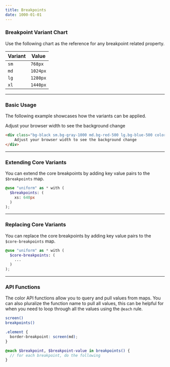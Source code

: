 ```yaml
---
title: Breakpoints
date: 1000-01-01
---
```


### Breakpoint Variant Chart

Use the following chart as the reference for any breakpoint related property.

<table>
  <thead>
    <tr>
      <th>
        Variant
      </th>
      <th>
        Value
      </th>
    </tr>
  </thead>
  <tbody>
    <tr>
      <td><code class="color-teal-500">sm</code></td>
      <td>
        <code class="color-gray-600">768px</code>
      </td>
    </tr>
    <tr>
      <td><code class="color-teal-500">md</code></td>
      <td>
        <code class="color-gray-600">1024px</code>
      </td>
    </tr>
    <tr>
      <td><code class="color-teal-500">lg</code></td>
      <td>
        <code class="color-gray-600">1280px</code>
      </td>
    </tr>
    <tr>
      <td><code class="color-teal-500">xl</code></td>
      <td>
        <code class="color-gray-600">1440px</code>
      </td>
    </tr>
  </tbody>
</table>

---

### Basic Usage

The following example showcases how the variants can be applied.

<section class="radius-lg bg-gray-100 p-6">
  <div class="bg-black sm.bg-gray-1000 md.bg-red-500 lg.bg-blue-500 color-white align-center p-4">
    Adjust your browser width to see the background change
  </div>
</section>

```html
<div class="bg-black sm.bg-gray-1000 md.bg-red-500 lg.bg-blue-500 color-white align-center p-4">
	Adjust your browser width to see the background change
</div>
```

---

### Extending Core Variants

You can extend the core breakpoints by adding key value pairs to the `$breakpoints` map.

```scss
@use "uniform" as * with (
  $breakpoints: (
    xs: 640px
  )
);
```

---

### Replacing Core Variants

You can replace the core breakpoints by adding key value pairs to the `$core-breakpoints` map.

```scss
@use "uniform" as * with (
  $core-breakpoints: (
    ...
  )
);
```

---

### API Functions

The color API functions allow you to query and pull values from maps. You can also pluralize the function name to pull all values, this can be helpful for when you need to loop through all the values using the `@each` rule.

```bash
screen()
breakpoints()
```

```scss
.element {
  border-breakpoint: screen(md);
}

@each $breakpoint, $breakpoint-value in breakpoints() {
  // for each breakpoint, do the following
}
```
